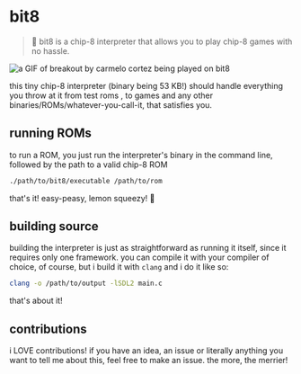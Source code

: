 # bit8
> 👾 bit8 is a chip-8 interpreter that allows you to play chip-8 games with no hassle.

![a GIF of breakout by carmelo cortez being played on bit8](https://i.imgur.com/UDyfB1u.gif)

this tiny chip-8 interpreter (binary being 53 KB!) should handle everything you throw at it from test roms , to games and any other binaries/ROMs/whatever-you-call-it, that satisfies you.

## running ROMs
to run a ROM, you just run the interpreter's binary in the command line, followed by the path to a valid chip-8 ROM

```bash
./path/to/bit8/executable /path/to/rom
```
that's it! easy-peasy, lemon squeezy! 🍋

## building source
building the interpreter is just as straightforward as running it itself, since it requires only one framework. you can compile it with your compiler of choice, of course, but i build it with `clang` and i do it like so:
```bash
clang -o /path/to/output -lSDL2 main.c
```
that's about it!

## contributions
i LOVE contributions! if you have an idea, an issue or literally anything you want to tell me about this, feel free to make an issue. the more, the merrier!
